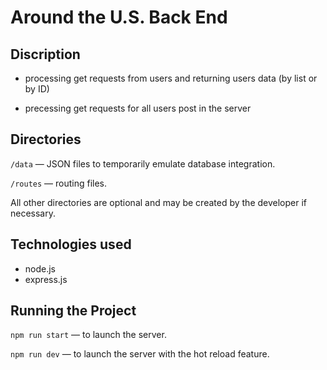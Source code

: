 # Around the U.S. Back End

## Discription

- processing get requests from users and returning users data (by list or by ID)

- precessing get requests for all users post in the server

## Directories

`/data` — JSON files to temporarily emulate database integration.

`/routes` — routing files.

All other directories are optional and may be created by the developer if necessary.

## Technologies used

- node.js
- express.js

## Running the Project

`npm run start` — to launch the server.

`npm run dev` — to launch the server with the hot reload feature.
